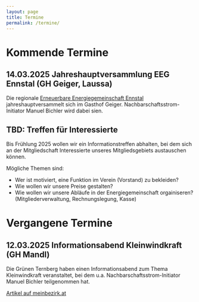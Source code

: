 ```yaml
---
layout: page
title: Termine
permalink: /termine/
---
```


# Kommende Termine

## 14.03.2025 Jahreshauptversammlung EEG Ennstal (GH Geiger, Laussa)

Die regionale [Erneuerbare Energiegemeinschaft Ennstal](https://www.eeg-ennstal.at/) jahreshauptversammelt sich im Gasthof Geiger.
Nachbarschaftsstrom-Initiator Manuel Bichler wird dabei sien.

## TBD: Treffen für Interessierte

Bis Frühlung 2025 wollen wir ein Informationstreffen abhalten, bei dem sich an der Mitgliedschaft Interessierte unseres Mitgliedsgebiets austauschen können.

Mögliche Themen sind:
- Wer ist motiviert, eine Funktion im Verein (Vorstand) zu bekleiden?
- Wie wollen wir unsere Preise gestalten?
- Wie wollen wir unsere Abläufe in der Energiegemeinschaft orgainiseren? (Mitgliederverwaltung, Rechnungslegung, Kasse)

# Vergangene Termine

## 12.03.2025 Informationsabend Kleinwindkraft (GH Mandl)

Die Grünen Ternberg haben einen Informationsabend zum Thema Kleinwindkraft veranstaltet, bei dem u.a. Nachbarschaftsstrom-Initiator Manuel Bichler teilgenommen hat.

[Artikel auf meinbezirk.at](https://www.meinbezirk.at/steyr-steyr-land/c-regionauten-community/kleinwindkraft-in-ternberg_a7161516)

